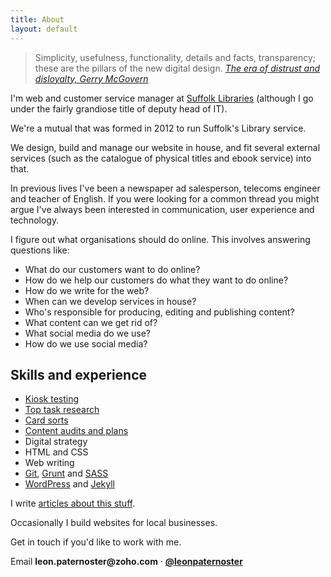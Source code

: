```yaml
---
title: About
layout: default
---
```


> Simplicity, usefulness, functionality, details and facts, transparency; these are the pillars of the new digital design. <cite><a href="http://www.gerrymcgovern.com/new-thinking/era-distrust-and-disloyalty">The era of distrust and disloyalty, Gerry McGovern</a></cite>

I'm web and customer service manager at <a href="http://suffolklibraries.co.uk">Suffolk Libraries</a> (although I go under the fairly grandiose title of deputy head of IT).

We're a mutual that was formed in 2012 to run Suffolk's Library service.

We design, build and manage our website in house, and fit several external services (such as the catalogue of physical titles and ebook service) into that.

In previous lives I've been a newspaper ad salesperson, telecoms engineer and teacher of English. If you were looking for a common thread you might argue I've always been interested in communication, user experience and technology.

I figure out what organisations should do online. This involves answering questions like:

- What do our customers want to do online?
- How do we help our customers do what they want to do online?
- How do we write for the web?
- When can we develop services in house?
- Who's responsible for producing, editing and publishing content?
- What content can we get rid of?
- What social media do we use?
- How do we use social media?

## Skills and experience

- [Kiosk testing](http://www.nngroup.com/articles/why-you-only-need-to-test-with-5-users/)
- [Top task research](http://alistapart.com/article/what-really-matters-focusing-on-top-tasks)
- [Card sorts](http://www.usability.gov/how-to-and-tools/methods/card-sorting.html)
- [Content audits and plans](http://www.amazon.com/The-Web-Content-Strategists-Bible/dp/1441482628)
- Digital strategy
- HTML and CSS
- Web writing
- [Git](https://git-scm.com/), [Grunt](http://gruntjs.com/) and [SASS](http://sass-lang.com/)
- [WordPress](http://wordpress.org) and [Jekyll](http://jekyllrb.com)

I write [articles about this stuff](/articles).

Occasionally I build websites for local businesses.

Get in touch if you'd like to work with me.

Email __leon.paternoster@zoho.com__ · __[@leonpaternoster](https://twitter.com/leonpaternoster)__
